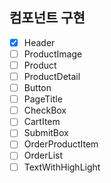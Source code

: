 ## 컴포넌트 구현

- [x] Header
- [ ] ProductImage
- [ ] Product
- [ ] ProductDetail
- [ ] Button
- [ ] PageTitle
- [ ] CheckBox
- [ ] CartItem
- [ ] SubmitBox
- [ ] OrderProductItem
- [ ] OrderList
- [ ] TextWithHighLight
